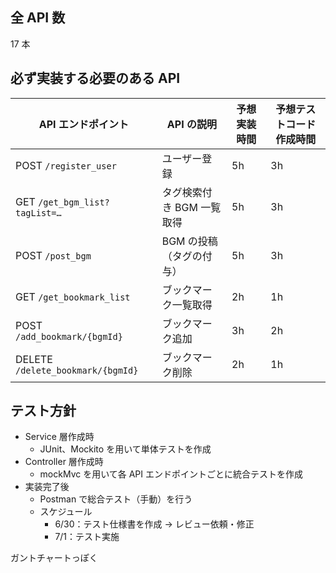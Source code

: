 ## 全 API 数

17 本

## 必ず実装する必要のある API

| API エンドポイント                | API の説明                | 予想実装時間 | 予想テストコード作成時間 |
| --------------------------------- | ------------------------- | ------------ | ------------------------ |
| POST `/register_user`             | ユーザー登録              | 5h           | 3h                       |
| GET `/get_bgm_list?tagList=…`     | タグ検索付き BGM 一覧取得 | 5h           | 3h                       |
| POST `/post_bgm`                  | BGM の投稿（タグの付与）  | 5h           | 3h                       |
| GET `/get_bookmark_list`          | ブックマーク一覧取得      | 2h           | 1h                       |
| POST `/add_bookmark/{bgmId}`      | ブックマーク追加          | 3h           | 2h                       |
| DELETE `/delete_bookmark/{bgmId}` | ブックマーク削除          | 2h           | 1h                       |

## テスト方針

- Service 層作成時
  - JUnit、Mockito を用いて単体テストを作成
- Controller 層作成時
  - mockMvc を用いて各 API エンドポイントごとに統合テストを作成
- 実装完了後
  - Postman で総合テスト（手動）を行う
  - スケジュール
    - 6/30：テスト仕様書を作成 → レビュー依頼・修正
    - 7/1：テスト実施

ガントチャートっぽく
